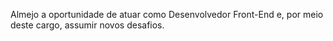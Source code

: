 Almejo a oportunidade de atuar como Desenvolvedor Front-End e, por meio deste cargo, assumir novos desafios.

<!---
38061027/38061027 is a ✨ special ✨ repository because its `README.md` (this file) appears on your GitHub profile.
You can click the Preview link to take a look at your changes.
--->
